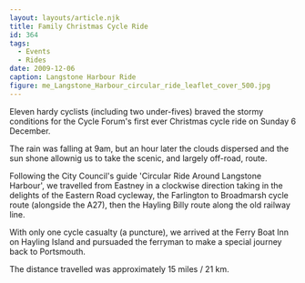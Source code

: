 ```yaml
---
layout: layouts/article.njk
title: Family Christmas Cycle Ride
id: 364
tags:
  - Events
  - Rides
date: 2009-12-06
caption: Langstone Harbour Ride
figure: me_Langstone_Harbour_circular_ride_leaflet_cover_500.jpg
---
```



Eleven hardy cyclists (including two under-fives) braved the stormy conditions for the Cycle Forum's first ever Christmas cycle ride on Sunday 6 December.

The rain was falling at 9am, but an hour later the clouds dispersed and the sun shone allownig us to take the scenic, and largely off-road, route.

Following the City Council's guide 'Circular Ride Around Langstone Harbour', we travelled from Eastney in a clockwise direction taking in the delights of the Eastern Road cycleway, the Farlington to Broadmarsh cycle route (alongside the A27), then the Hayling Billy route along the old railway line.

With only one cycle casualty (a puncture), we arrived at the Ferry Boat Inn on Hayling Island and pursuaded the ferryman to make a special journey back to Portsmouth.

The distance travelled was approximately 15 miles / 21 km.
